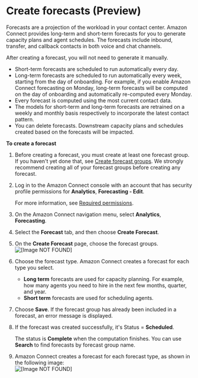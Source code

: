 # Create forecasts \(Preview\)<a name="create-forecasts"></a>

Forecasts are a projection of the workload in your contact center\. Amazon Connect provides long\-term and short\-term forecasts for you to generate capacity plans and agent schedules\. The forecasts include inbound, transfer, and callback contacts in both voice and chat channels\. 

After creating a forecast, you will not need to generate it manually\.
+ Short\-term forecasts are scheduled to run automatically every day\.
+ Long\-term forecasts are scheduled to run automatically every week, starting from the day of onboarding\. For example, if you enable Amazon Connect forecasting on Monday, long\-term forecasts will be computed on the day of onboarding and automatically re\-computed every Monday\. 
+ Every forecast is computed using the most current contact data\.
+ The models for short\-term and long\-term forecasts are retrained on a weekly and monthly basis respectively to incorporate the latest contact pattern\.
+ You can delete forecasts\. Downstream capacity plans and schedules created based on the forecasts will be impacted\.

**To create a forecast**

1. Before creating a forecast, you must create at least one forecast group\. If you haven't yet done that, see [Create forecast groups](create-forecast-groups.md)\. We strongly recommend creating all of your forecast groups before creating any forecast\.

1. Log in to the Amazon Connect console with an account that has security profile permissions for **Analytics**, **Forecasting \- Edit**\. 

   For more information, see [Required permissions](required-optimization-permissions.md)\. 

1. On the Amazon Connect navigation menu, select **Analytics**, **Forecasting**\.

1. Select the **Forecast** tab, and then choose **Create Forecast**\.

1. On the **Create Forecast** page, choose the forecast groups\.  
![\[Image NOT FOUND\]](http://docs.aws.amazon.com/connect/latest/adminguide/images/wfm-forecasting-create-forecast.png)

1. Choose the forecast type\. Amazon Connect creates a forecast for each type you select\.
   + **Long term** forecasts are used for capacity planning\. For example, how many agents you need to hire in the next few months, quarter, and year\.
   + **Short term** forecasts are used for scheduling agents\.

1. Choose **Save**\. If the forecast group has already been included in a forecast, an error message is displayed\. 

1. If the forecast was created successfully, it's Status = **Scheduled**\. 

    The status is **Complete** when the computation finishes\. You can use **Search** to find forecasts by forecast group name\.

1. Amazon Connect creates a forecast for each forecast type, as shown in the following image:  
![\[Image NOT FOUND\]](http://docs.aws.amazon.com/connect/latest/adminguide/images/wfm-forecasting-types.png)